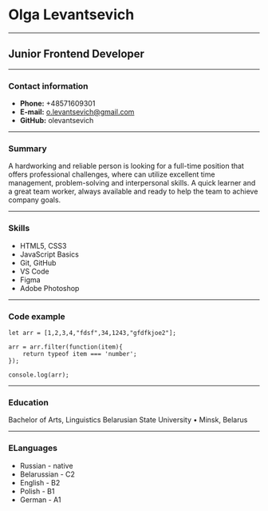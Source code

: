 # Olga Levantsevich

----------------------------------------------------------------------------------------------------------------------------------------
## Junior Frontend Developer

----------------------------------------------------------------------------------------------------------------------------------------
### Contact information

* **Phone:** +48571609301
* **E-mail:** o.levantsevich@gmail.com
* **GitHub:** olevantsevich

----------------------------------------------------------------------------------------------------------------------------------------
### Summary 

A hardworking and reliable person is looking for a full-time position that offers professional
challenges, where can utilize excellent time management, problem-solving and interpersonal
skills. A quick learner and a great team worker, always available and ready to help the team to
achieve company goals.

----------------------------------------------------------------------------------------------------------------------------------------
### Skills 

* HTML5, CSS3
* JavaScript Basics
* Git, GitHub
* VS Code
* Figma
* Adobe Photoshop

----------------------------------------------------------------------------------------------------------------------------------------
### Code example 

```
let arr = [1,2,3,4,"fdsf",34,1243,"gfdfkjoe2"];

arr = arr.filter(function(item){
	return typeof item === 'number';
});

console.log(arr);
```

----------------------------------------------------------------------------------------------------------------------------------------
### Education

Bachelor of Arts, Linguistics
Belarusian State University • Minsk, Belarus

----------------------------------------------------------------------------------------------------------------------------------------
### ELanguages

* Russian - native
* Belarussian - C2
* English - B2
* Polish - B1
* German - A1

